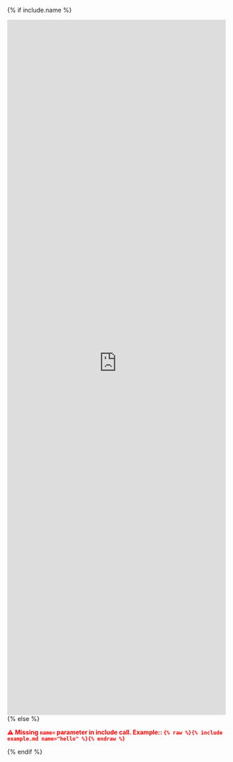 {% if include.name %}
<iframe src="https://lightcodepedia1.streamlit.app/?module={{include.name}}" 
  width="100%" height="1600" loading="lazy" 
  allowfullscreen="allowfullscreen" style="border:none;">
</iframe>
{% else %}
<p style="color:red; font-weight:bold;">
  ⚠️ Missing <code>name=</code> parameter in include call.
  Example:: <code>{% raw %}{% include example.md name="hello" %}{% endraw %}</code>
</p>
{% endif %}
